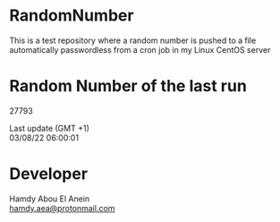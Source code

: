 # RandomNumber    
This is a test repository where a random number is pushed to a file automatically passwordless from a cron job in my Linux CentOS server    
# Random Number of the last run   
27793
      
Last update (GMT +1)    
03/08/22 06:00:01
# Developer    
Hamdy Abou El Anein   
hamdy.aea@protonmail.com
